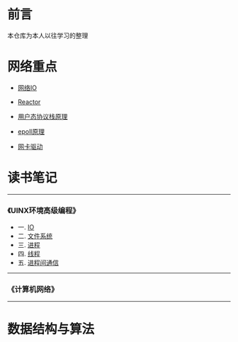 # 前言 
本仓库为本人以往学习的整理

# 网络重点

* [网络IO](网络编程/docs/net/网络IO模型.md)   

* [Reactor](网络编程/docs/net/服务器模型Reactor与Proactor.md) 

* [用户态协议栈原理](网络编程/docs/net/服务器模型Reactor与Proactor.md) 

* [epoll原理](网络编程/docs/net/服务器模型Reactor与Proactor.md) 

* [网卡驱动](网络编程/docs/net/服务器模型Reactor与Proactor.md) 



# 读书笔记



----
### 《UINX环境高级编程》
* 一. [IO](读书笔记/UINX环境高级编程/IO.md) 
* 二. [文件系统](读书笔记/UINX环境高级编程/文件系统.md)  
* 三. [进程](读书笔记/UINX环境高级编程/进程.md)  
* 四. [线程](读书笔记/UINX环境高级编程/线程.md)  
* 五. [进程间通信](读书笔记/UINX环境高级编程/进程通信.md)  
----

### 《计算机网络》


----

## 





# 数据结构与算法


     

     

